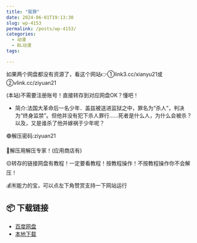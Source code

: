 ```yaml
---
title: "冤罪"
date: 2024-06-01T19:13:30
slug: wp-4153
permalink: /posts/wp-4153/
categories:
  - 动漫
  - BL动漫
tags:

---
```


如果两个网盘都没有资源了，看这个网站👉①link3.cc/xianyu21或②vlink.cc/ziyuan21

(本站)不需要注册账号！直接转存到对应网盘OK？懂吧！

*   简介:法国大革命后一名少年．盖兹被送进监狱之中，罪名为“杀人”，判决为“终身监禁”。但他并没有犯下杀人罪行……死者是什么人，为什么会被杀？以及，又是谁杀了他并嫁祸于少年呢？

🟢解压密码:ziyuan21

🔵解压用解压专家！(应用商店有)

🟡转存的链接网盘有教程！一定要看教程！按教程操作！不按教程操作你不会解压！

💰🈶能力的宝，可以点左下角赞赏支持一下网站运行

## 📦 下载链接
- [百度网盘](https://blziyuan21.com/pay-download/4153?key=b1832e02e1&down_id=0)
- [本地下载](https://blziyuan21.com/pay-download/4153?key=b1832e02e1&down_id=1)

